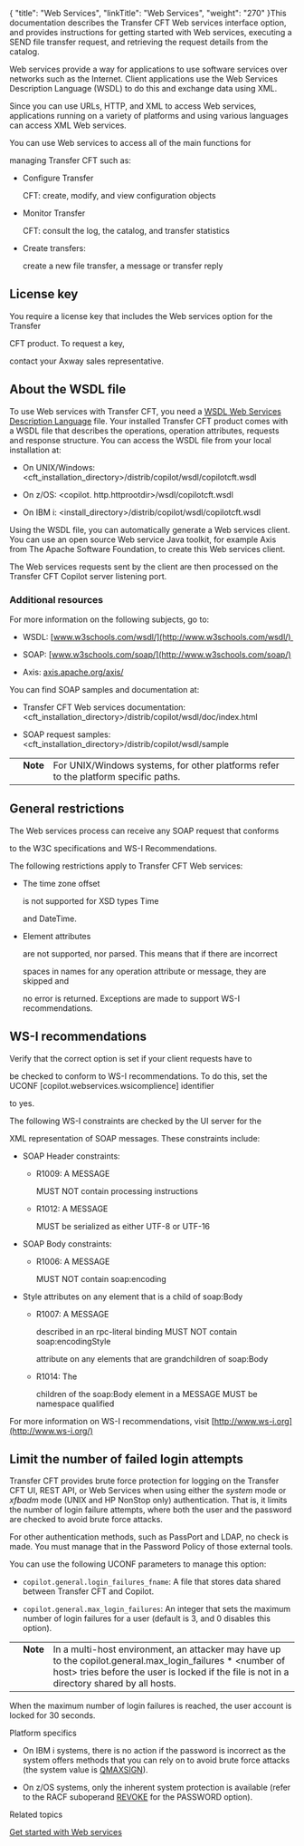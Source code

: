 {
    "title": "Web Services",
    "linkTitle": "Web Services",
    "weight": "270"
}This documentation describes the Transfer CFT Web services interface option, and provides instructions for getting started with Web services, executing a SEND file transfer request, and retrieving the request details from the catalog.

Web services provide a way for applications to use software services over networks such as the Internet. Client applications use the Web Services Description Language (WSDL) to do this and exchange data using XML.
Since you can use URLs, HTTP, and XML to access Web services, applications running on a variety of platforms and using various languages can access XML Web services.

You can use Web services to access all of the main functions for
managing Transfer CFT such as:

-   Configure Transfer
    CFT: create, modify, and view configuration objects
-   Monitor Transfer
    CFT: consult the log, the catalog, and transfer statistics
-   Create transfers:
    create a new file transfer, a message or transfer reply

## License key

You require a license key that includes the Web services option for the Transfer
CFT product. To request a key,
contact your Axway sales representative.

## About the WSDL file

To use Web services with Transfer CFT, you need a [WSDL<span aria-hidden="true"> Web Services Description Language</span>](javascript:void(0)) file. Your installed Transfer CFT product comes with a WSDL file that describes the operations, operation attributes, requests and response structure. You can access the WSDL file from your local installation at:

-   On UNIX/Windows: &lt;cft\_installation\_directory>/distrib/copilot/wsdl/copilotcft.wsdl
-   On z/OS: &lt;copilot. http.httprootdir>/wsdl/copilotcft.wsdl
-   On IBM i: &lt;install\_directory>/distrib/copilot/wsdl/copilotcft.wsdl

Using the WSDL file, you can automatically generate a Web services client. You can use an open source Web service Java toolkit, for example Axis from The Apache Software Foundation, to create this Web services client.

The Web services requests sent by the client are then processed on the Transfer CFT Copilot server listening port.

### Additional resources

For more information on the following subjects, go to:

-   WSDL: [www.w3schools.com/wsdl/](http://www.w3schools.com/wsdl/) 
-   SOAP: [www.w3schools.com/soap/](http://www.w3schools.com/soap/)
-   Axis: [axis.apache.org/axis/](https://axis.apache.org/axis/)

You can find SOAP samples and documentation at:

-   Transfer CFT Web services documentation: &lt;cft\_installation\_directory>/distrib/copilot/wsdl/doc/index.html
-   SOAP request samples:&lt;cft\_installation\_directory>/distrib/copilot/wsdl/sample

<table cellpadding="0" cellspacing="0">
   <col/>
   <col/>
   <col/>
      <tr>
         <td valign="top">         </td>
         <td valign="top"><span><b>Note</b></span>
         </td>
         <td data-mc-autonum="&lt;b&gt;Note&lt;/b&gt;" valign="top">For UNIX/Windows systems, for other platforms refer to the platform specific paths.         </td>
      </tr>
</table>

## General restrictions

The Web services process can receive any SOAP request that conforms
to the W3C specifications and WS-I Recommendations.

The following restrictions apply to Transfer CFT Web services:

-   The time zone offset
    is not supported for XSD types Time
    and DateTime.
-   Element attributes
    are not supported, nor parsed. This means that if there are incorrect
    spaces in names for any operation attribute or message, they are skipped and
    no error is returned. Exceptions are made to support WS-I recommendations.

## WS-I recommendations

Verify that the correct option is set if your client requests have to
be checked to conform to WS-I recommendations. To do this, set the UCONF \[copilot.webservices.wsicomplience\] identifier
to yes.

The following WS-I constraints are checked by the UI server for the
XML representation of SOAP messages. These constraints include:

-   SOAP Header constraints:
    -   R1009: A MESSAGE
        MUST NOT contain processing instructions
    -   R1012: A MESSAGE
        MUST be serialized as either UTF-8 or UTF-16
-   SOAP Body constraints:
    -   R1006: A MESSAGE
        MUST NOT contain soap:encoding
-   Style attributes on any element that is a child of soap:Body
    -   R1007: A MESSAGE
        described in an rpc-literal binding MUST NOT contain soap:encodingStyle
        attribute on any elements that are grandchildren of soap:Body
    -   R1014: The
        children of the soap:Body element in a MESSAGE MUST be namespace qualified

For more information on WS-I recommendations, visit [http://www.ws-i.org](http://www.ws-i.org/)

## Limit the number of failed login attempts

Transfer CFT provides brute force protection for logging on the Transfer CFT UI, REST API, or Web Services when using either the *system* mode or *xfbadm* mode (UNIX and HP NonStop only) authentication. That is, it limits the number of login failure attempts, where both the user and the password are checked to avoid brute force attacks.

For other authentication methods, such as PassPort and LDAP, no check is made. You must manage that in the Password Policy of those external tools.

You can use the following UCONF parameters to manage this option:

-   `copilot.general.login_failures_fname`: A file that stores data shared between Transfer CFT and Copilot.
-   `copilot.general.max_login_failures`: An integer that sets the maximum number of login failures for a user (default is 3, and 0 disables this option).

<table cellpadding="0" cellspacing="0">
   <col/>
   <col/>
   <col/>
      <tr>
         <td valign="top">         </td>
         <td valign="top"><span><b>Note</b></span>
         </td>
         <td data-mc-autonum="&lt;b&gt;Note&lt;/b&gt;" valign="top">In a multi-host environment, an attacker may have up to the <span>copilot.general.max_login_failures * &lt;number of host&gt;</span> tries before the user is locked if the file is not in a directory shared by all hosts.         </td>
      </tr>
</table>

When the maximum number of login failures is reached, the user account is locked for 30 seconds.

Platform specifics

-   On IBM i systems, there is no action if the password is incorrect as the system offers methods that you can rely on to avoid brute force attacks (the system value is [QMAXSIGN](https://www.ibm.com/support/knowledgecenter/ssw_ibm_i_74/rzarl/rzarlmaxsgn.htm)).
-   On z/OS systems, only the inherent system protection is available (refer to the RACF suboperand [REVOKE](https://www.ibm.com/support/knowledgecenter/SSLTBW_2.3.0/com.ibm.zos.v2r3.icha700/setrpw.htm) for the PASSWORD option).

Related topics

[Get started with Web services](../../../../app_integration_intro/using_apis/about_web_services/get_started_web_services)
